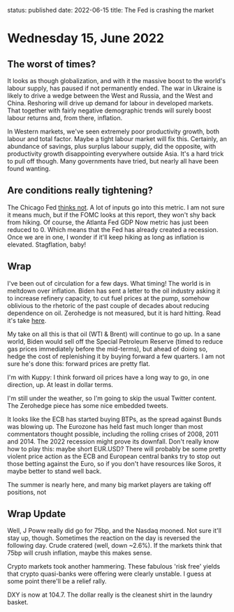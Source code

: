 status: published
date: 2022-06-15
title: The Fed is crashing the market

# Wednesday 15, June 2022

## The worst of times?

It looks as though globalization, and with it the massive boost to the world's labour supply, has paused if not permanently ended.
The war in Ukraine is likely to drive a wedge between the West and Russia, and the West and China.
Reshoring will drive up demand for labour in developed markets.
That together with fairly negative demographic trends will surely boost labour returns and, from there, inflation.

In Western markets, we've seen extremely poor productivity growth, both labour and total factor.
Maybe a tight labour market will fix this. Certainly, an abundance of savings, plus surplus labour supply, 
did the opposite, with productivity growth disappointing everywhere outside Asia. 
It's a hard trick to pull off though. Many governments have tried, but nearly all have been found wanting.

## Are conditions really tightening?

The Chicago Fed [thinks not](https://www.chicagofed.org/publications/nfci/index). 
A lot of inputs go into this metric.
I am not sure it means much, but if the FOMC looks at this report, they won't shy back from hiking.
Of course, the Atlanta Fed GDP Now metric has just been reduced to 0. Which means that the Fed has already created a recession.
Once we are in one, I wonder if it'll keep hiking as long as inflation is elevated. 
Stagflation, baby!

## Wrap

I've been out of circulation for a few days. What timing!
The world is in meltdown over inflation.
Biden has sent a letter to the oil industry asking it to increase refinery capacity, to cut fuel prices at the pump,
somehow oblivious to the rhetoric of the past couple of decades about reducing dependence on oil.
Zerohedge is not measured, but it is hard hitting. Read it's take [here](https://www.zerohedge.com/commodities/biden-sends-threat-letters-big-oil-help-alleve-putin-price-hike-or-face-our-tools).

My take on all this is that oil (WTI & Brent) will continue to go up. 
In a sane world, Biden would sell off the Special Petroleum Reserve (timed to reduce gas prices immediately before the mid-terms), 
but ahead of doing so, hedge the cost of replenishing it by buying forward a few quarters. 
I am not sure he's done this: forward prices are pretty flat.

I'm with Kuppy: I think forward oil prices have a long way to go, in one direction, up. At least in dollar terms. 

I'm still under the weather, so I'm going to skip the usual Twitter content. The Zerohedge piece has some nice embedded tweets.

It looks like the ECB has started buying BTPs, as the spread against Bunds was blowing up. 
The Eurozone has held fast much longer than most commentators thought possible, including the rolling crises of 2008, 2011 and 2014. 
The 2022 recession might prove its downfall. Don't really know how to play this: maybe short EUR.USD? 
There will probably be some pretty violent price action as the ECB and European central banks try to stop out those betting against the Euro,
so if you don't have resources like Soros, it maybe better to stand well back.

The summer is nearly here, and many big market players are taking off positions, not 

## Wrap Update

Well, J Poww really did go for 75bp, and the Nasdaq mooned. 
Not sure it'll stay up, though.
Sometimes the reaction on the day is reversed the following day.
Crude cratered (well, down ~2.6%).
If the markets think that 75bp will crush inflation, maybe this makes sense. 

Crypto markets took another hammering. 
These fabulous 'risk free' yields that crypto quasi-banks were offering were clearly unstable. 
I guess at some point there'll be a relief rally.

DXY is now at 104.7. The dollar really is the cleanest shirt in the laundry basket.

